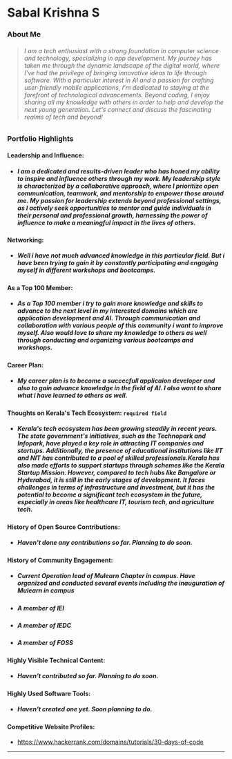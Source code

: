 # Sabal Krishna S</h1>

### About Me

> ###### I am a tech enthusiast with a strong foundation in computer science and technology, specializing in app development. My journey has taken me through the dynamic landscape of the digital world, where I've had the privilege of bringing innovative ideas to life through software. With a particular interest in AI and a passion for crafting user-friendly mobile applications, I'm dedicated to staying at the forefront of technological advancements. Beyond coding, I enjoy sharing all my knowledge with others in order to help and develop the next young generation. Let's connect and discuss the fascinating realms of tech and beyond!


### Portfolio Highlights



#### Leadership and Influence: 

- ##### I am a dedicated and results-driven leader who has honed my ability to inspire and influence others through my work. My leadership style is characterized by a collaborative approach, where I prioritize open communication, teamwork, and mentorship to empower those around me. My passion for leadership extends beyond professional settings, as I actively seek opportunities to mentor and guide individuals in their personal and professional growth, harnessing the power of influence to make a meaningful impact in the lives of others.

#### Networking: 

- ##### Well i have not much advanced knowledge in this particular field. But i have been trying to gain it by constantly participating and engaging myself in different workshops and bootcamps.

#### As a Top 100 Member: 

- ##### As a Top 100 member i try to gain more knowledge and skills to advance to the next level in my interested domains which are application development and AI. Through communication and collaboration with various people of this community i want to improve myself. Also would love to share my knowledge to others as well through conducting and organizing various bootcamps and workshops.

#### Career Plan: 

- ##### My career plan is to become a succecfull applicaion developer and also to gain advance knowledge in the field of AI. I also want to share what i have learned to others as well.

#### Thoughts on Kerala's Tech Ecosystem: `required field`

- ##### Kerala's tech ecosystem has been growing steadily in recent years. The state government's initiatives, such as the Technopark and Infopark, have played a key role in attracting IT companies and startups. Additionally, the presence of educational institutions like IIT and NIT has contributed to a pool of skilled professionals.Kerala has also made efforts to support startups through schemes like the Kerala Startup Mission. However, compared to tech hubs like Bangalore or Hyderabad, it is still in the early stages of development. It faces challenges in terms of infrastructure and investment, but it has the potential to become a significant tech ecosystem in the future, especially in areas like healthcare IT, tourism tech, and agriculture tech.

#### History of Open Source Contributions:

- ##### Haven't done any contributions so far. Planning to do soon.

#### History of Community Engagement:

- ##### Current Operation lead of Mulearn Chapter in campus. Have organized and conducted several events including the inauguration of Mulearn in campus
- ##### A member of IEI
- ##### A member of IEDC
- ##### A member of FOSS

#### Highly Visible Technical Content:

- ##### Haven't contributed so far. Planning to do soon.

#### Highly Used Software Tools:

- ##### Haven't created one yet. Soon planning to do.

#### Competitive Website Profiles:

- https://www.hackerrank.com/domains/tutorials/30-days-of-code

---

